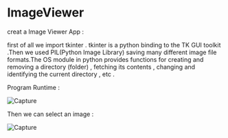 # ImageViewer
creat a Image Viewer App :

first of all we import tkinter . tkinter is a python binding to the TK GUI toolkit .Then we used PIL(Python Image Library) saving many different image file formats.The OS module in python provides functions for creating and removing a directory (folder) , fetching its contents , changing and identifying the current directory , etc .



Program Runtime :

![Capture](https://github.com/ParisaRoozgarian/ImageViewer/assets/107187797/6594048e-3c2f-496d-bec1-4bd2d108283b)

Then we can select an image : 

![Capture](https://github.com/ParisaRoozgarian/ImageViewer/assets/107187797/9deae1e9-c241-41fb-b004-976aa4a4cb3a)
